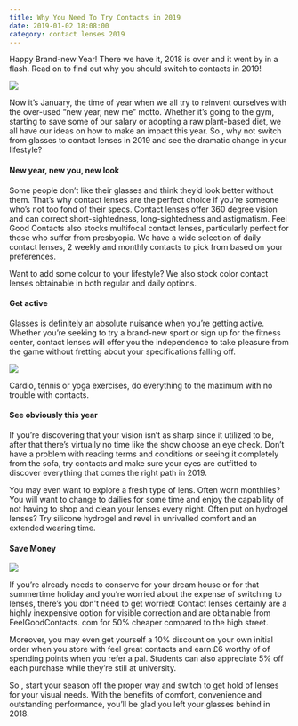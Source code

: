 ```yaml
---
title: Why You Need To Try Contacts in 2019
date: 2019-01-02 18:08:00
category: contact lenses 2019
---
```


Happy Brand-new Year! There we have it, 2018 is over and it went by in a flash. Read on to find out why you should switch to contacts in 2019!

![](/img/1.jpg)

Now it’s January, the time of year when we all try to reinvent ourselves with the over-used “new year, new me” motto. Whether it’s going to the gym, starting to save some of our salary or adopting a raw plant-based diet, we all have our ideas on how to make an impact this year. So , why not switch from glasses to contact lenses in 2019 and see the dramatic change in your lifestyle?

#### New year, new you, new look

Some people don’t like their glasses and think they’d look better without them. That’s why contact lenses are the perfect choice if you’re someone who’s not too fond of their specs. Contact lenses offer 360 degree vision and can correct short-sightedness, long-sightedness and astigmatism. Feel Good Contacts also stocks multifocal contact lenses, particularly perfect for those who suffer from presbyopia. We have a wide selection of daily contact lenses, 2 weekly and monthly contacts to pick from based on your preferences.

Want to add some colour to your lifestyle? We also stock color contact lenses obtainable in both regular and daily options.

<!-- more -->

#### Get active

Glasses is definitely an absolute nuisance when you’re getting active. Whether you’re seeking to try a brand-new sport or sign up for the fitness center, contact lenses will offer you the independence to take pleasure from the game without fretting about your specifications falling off.

![](/img/2.png)

Cardio, tennis or yoga exercises, do everything to the maximum with no trouble with contacts.

#### See obviously this year

If you’re discovering that your vision isn’t as sharp since it utilized to be, after that there’s virtually no time like the show choose an eye check. Don’t have a problem with reading terms and conditions or seeing it completely from the sofa, try contacts and make sure your eyes are outfitted to discover everything that comes the right path in 2019.

You may even want to explore a fresh type of lens. Often worn monthlies? You will want to change to dailies for some time and enjoy the capability of not having to shop and clean your lenses every night. Often put on hydrogel lenses? Try silicone hydrogel and revel in unrivalled comfort and an extended wearing time.

#### Save Money

![](/img/3.jpg)

If you’re already needs to conserve for your dream house or for that summertime holiday and you’re worried about the expense of switching to lenses, there’s you don't need to get worried! Contact lenses certainly are a highly inexpensive option for visible correction and are obtainable from FeelGoodContacts. com for 50% cheaper compared to the high street.

Moreover, you may even get yourself a 10% discount on your own initial order when you store with feel great contacts and earn £6 worthy of of spending points when you refer a pal. Students can also appreciate 5% off each purchase while they’re still at university.

So , start your season off the proper way and switch to get hold of lenses for your visual needs. With the benefits of comfort, convenience and outstanding performance, you’ll be glad you left your glasses behind in 2018.